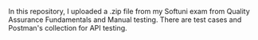 In this repository, I uploaded a .zip file from my Softuni exam from Quality Assurance Fundamentals and Manual testing. There are test cases and Postman's collection for API testing.
